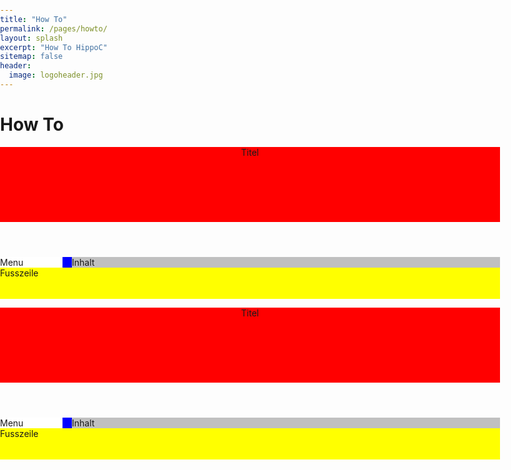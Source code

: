 ```yaml
---
title: "How To"
permalink: /pages/howto/
layout: splash
excerpt: "How To HippoC"
sitemap: false
header:
  image: logoheader.jpg
---
```


<style>
  body{
    margin: 0;
    padding: 0;
  }
  .wrapper{
    width: 800px;
    margin: 0 auto;
  }
  .header {
    height: 120px;
    background-color: red;
}
.contentwrap {
    background-color: blue
}
.contentwrap:after {
    content: ".";
    display: block;
    clear: both;
    visibility: hidden;
    line-height: 0;
    height: 0;
}
.navArea {
    float: left;
    width: 100px;
    background-color: white;
    margin: 0 15px 0 0;
    padding: 0;
}
.contentArea {
    float: left;
     width: 685px;
    background-color: silver;
    margin: 0;
    padding: 0;
}
.footer {
    background-color: yellow;
    height: 50px;
    clear: both;
}
</style>

<h1>How To</h1>

<div class="wrapper">
  <header class="header">Titel</header>
    <section class="contentwrap">
      <nav class="navArea">Menu</nav>
      <article class="contentArea">Inhalt</article>
    </section>
    <div class="footer">Fusszeile</div>
</div>
<p line-height="10em"></p>
<div class="wrapper">
  <header class="header">Titel</header>
    <section class="contentwrap">
      <nav class="navArea">Menu</nav>
      <article class="contentArea">Inhalt</article>
    </section>
    <div class="footer">Fusszeile</div>
</div>
